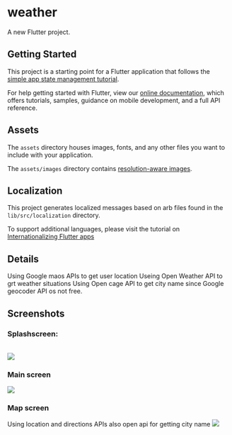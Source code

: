 # weather

A new Flutter project.

## Getting Started

This project is a starting point for a Flutter application that follows the
[simple app state management
tutorial](https://flutter.dev/docs/development/data-and-backend/state-mgmt/simple).

For help getting started with Flutter, view our
[online documentation](https://flutter.dev/docs), which offers tutorials,
samples, guidance on mobile development, and a full API reference.

## Assets

The `assets` directory houses images, fonts, and any other files you want to
include with your application.

The `assets/images` directory contains [resolution-aware
images](https://flutter.dev/docs/development/ui/assets-and-images#resolution-aware).

## Localization

This project generates localized messages based on arb files found in
the `lib/src/localization` directory.

To support additional languages, please visit the tutorial on
[Internationalizing Flutter
apps](https://flutter.dev/docs/development/accessibility-and-localization/internationalization)

## Details 
Using Google maos APIs to get user location
Useing Open Weather API to grt weather situations 
Using Open cage API to get city name since Google geocoder API os not free. 


## Screenshots


### Splashscreen:
<br/>
<img src="https://github.com/SobhieSaad/weather/blob/master/Screenshot_20220206_221556_com.example.weather.jpg">


### Main screen
<img src="https://github.com/SobhieSaad/weather/blob/master/Screenshot_20220206_221559_com.example.weather.jpg">

### Map screen

Using location and directions APIs also open api for getting city name
<img src="https://github.com/SobhieSaad/weather/blob/master/Screenshot_20220207_011813_com.example.weather.jpg" >
